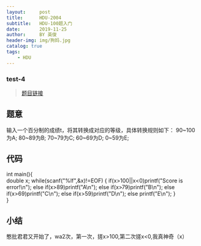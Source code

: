 ```yaml
---
layout:     post
title:      HDU-2004
subtitle:   HDU-100题入门
date:       2019-11-25
author:     BY 英俊
header-img: img/狗妈.jpg
catalog: true
tags:
    - HDU
---
```

### test-4  

>[题目链接](http://acm.hdu.edu.cn/showproblem.php?pid=2004)

## 题意

输入一个百分制的成绩t，将其转换成对应的等级，具体转换规则如下：
90~100为A;
80~89为B;
70~79为C;
60~69为D;
0~59为E;

## 代码  

int main(){  
	double x;
	while(scanf("%lf",&x)!=EOF) { 
		if(x>100||x<0)printf("Score is error!\n");
		else if(x>89)printf("A\n");
		else if(x>79)printf("B\n");
		else if(x>69)printf("C\n");
		else if(x>59)printf("D\n");
		else printf("E\n");
		}  
}

## 小结

憨批君君又开始了，wa2次，第一次，搓x>100,第二次搓x<0,我真神奇（x）
